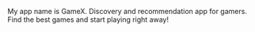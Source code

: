 My app name is GameX.
Discovery and recommendation app for gamers. Find the best games and start playing right away!
